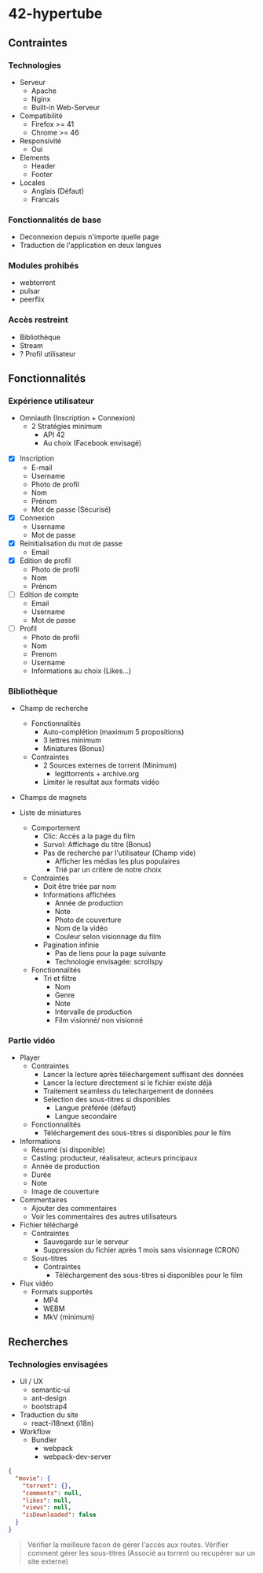 # 42-hypertube

## Contraintes

### Technologies

- Serveur
  - Apache
  - Nginx
  - Built-in Web-Serveur
- Compatibilité
  - Firefox >= 41
  - Chrome >= 46
- Responsivité
  - Oui
- Elements
  - Header
  - Footer
- Locales
  - Anglais (Défaut)
  - Francais

### Fonctionnalités de base

- Deconnexion depuis n'importe quelle page
- Traduction de l'application en deux langues

### Modules prohibés

- webtorrent
- pulsar
- peerflix

### Accès restreint
  - Bibliothèque
  - Stream
  - ? Profil utilisateur

## Fonctionnalités

### Expérience utilisateur

- Omniauth (Inscription + Connexion)
  - 2 Stratégies minimum
    - API 42
    - Au choix (Facebook envisagé)
- [x] Inscription
  - E-mail
  - Username
  - Photo de profil
  - Nom
  - Prénom
  - Mot de passe (Sécurisé)
- [x] Connexion
  - Username
  - Mot de passe
- [x] Reinitialisation du mot de passe
  - Email
- [x] Edition de profil
  - Photo de profil
  - Nom
  - Prénom
- [ ] Edition de compte
  - Email
  - Username
  - Mot de passe
- [ ] Profil
  - Photo de profil
  - Nom
  - Prenom
  - Username
  - Informations au choix (Likes...)

### Bibliothèque

- Champ de recherche
  - Fonctionnalités
    - Auto-complétion (maximum 5 propositions)
    - 3 lettres minimum
    - Miniatures (Bonus)
  - Contraintes
    - 2 Sources externes de torrent (Minimum)
      - legittorrents + archive.org
    - Limiter le resultat aux formats vidéo
- Champs de magnets

- Liste de miniatures
  - Comportement
    - Clic: Accès a la page du film
    - Survol: Affichage du titre (Bonus)
    - Pas de recherche par l'utilisateur (Champ vide)
      - Afficher les médias les plus populaires
      - Trié par un critère de notre choix
  - Contraintes
    - Doit être triée par nom
    - Informations affichées
      - Année de production
      - Note
      - Photo de couverture
      - Nom de la vidéo
      - Couleur selon visionnage du film
    - Pagination infinie
      - Pas de liens pour la page suivante
      - Technologie envisagée: scrollspy
  - Fonctionnalités
    - Tri et filtre
      - Nom
      - Genre
      - Note
      - Intervalle de production
      - Film visionné/ non visionné

### Partie vidéo

- Player
  - Contraintes
    - Lancer la lecture après téléchargement suffisant des données
    - Lancer la lecture directement si le fichier existe déjà
    - Traitement seamless du telechargement de données
    - Selection des sous-titres si disponibles
      - Langue préférée (défaut)
      - Langue secondaire
  - Fonctionnalités
      - Téléchargement des sous-titres si disponibles pour le film
- Informations
  - Résumé (si disponible)
  - Casting: producteur, réalisateur, acteurs principaux
  - Année de production
  - Durée
  - Note
  - Image de couverture
- Commentaires
  - Ajouter des commentaires
  - Voir les commentaires des autres utilisateurs
- Fichier téléchargé
  - Contraintes
    - Sauvegarde sur le serveur
    - Suppression du fichier après 1 mois sans visionnage (CRON)
  - Sous-titres
    - Contraintes
      - Téléchargement des sous-titres si disponibles pour le film
- Flux vidéo
  - Formats supportés
    - MP4
    - WEBM
    - MkV (minimum)

## Recherches

### Technologies envisagées

- UI / UX
  - semantic-ui
  - ant-design
  - bootstrap4
- Traduction du site
  - react-i18next (i18n)
- Workflow
  - Bundler
    - webpack
    - webpack-dev-server

```JSON
{
  "movie": {
    "torrent": {},
    "comments": null,
    "likes": null,
    "views": null,
    "isDownloaded": false
  }
}
```
> Vérifier la meilleure facon de gérer l'accès aux routes.
> Vérifier comment gérer les sous-titres (Associé au torrent ou recupérer sur un site externe)
